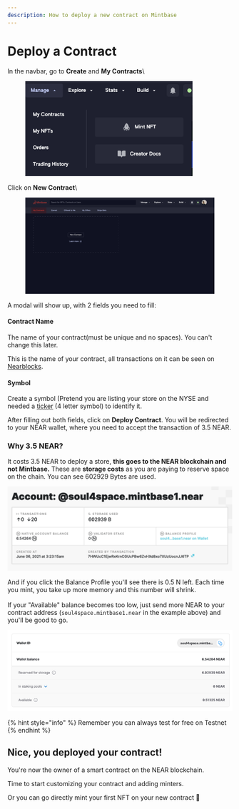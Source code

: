 ```yaml
---
description: How to deploy a new contract on Mintbase
---
```


# Deploy a Contract

In the navbar, go to **Create** and **My Contracts**\


<figure><img src="../../.gitbook/assets/Screenshot 2023-07-05 at 17.19.52.png" alt="" width="375"><figcaption></figcaption></figure>

Click on **New Contract**\


<figure><img src="../../.gitbook/assets/Screenshot 2023-07-05 at 17.17.png" alt=""><figcaption></figcaption></figure>

A modal will show up, with 2 fields you need to fill:

#### Contract Name

The name of your contract(must be unique and no spaces). You can't change this later.

This is the name of your contract, all transactions on it can be seen on [Nearblocks](https://nearblocks.io/).

#### Symbol

Create a symbol (Pretend you are listing your store on the NYSE and needed a [ticker](https://en.wikipedia.org/wiki/Ticker\_symbol) (4 letter symbol) to identify it.



After filling out both fields, click on **Deploy Contract**. You will be redirected to your NEAR wallet, where you need to accept the transaction of 3.5 NEAR.

### Why 3.5 NEAR?

It costs 3.5 NEAR to deploy a store, **this goes to the NEAR blockchain and not Mintbase.** These are **storage costs** as you are paying to reserve space on the chain. You can see 602929 Bytes are used.

![](<../../.gitbook/assets/Screen Shot 2021-06-07 at 4.13.47 PM.png>)

And if you click the Balance Profile you'll see there is 0.5 N left. Each time you mint, you take up more memory and this number will shrink. \
\
If your "Available" balance becomes too low,  just send more NEAR to your contract address (`soul4space.mintbase1.near` in the example above) and you'll be good to go.

![](<../../.gitbook/assets/Screen Shot 2021-06-07 at 4.14.41 PM.png>)

{% hint style="info" %}
Remember you can always test for free on Testnet
{% endhint %}

## Nice, you deployed your contract!

You're now the owner of a smart contract on the NEAR blockchain.

Time to start customizing your contract and adding minters.

Or you can go directly mint your first NFT on your new contract :rocket:

